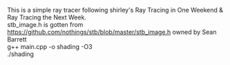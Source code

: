 This is a simple ray tracer following shirley's Ray Tracing in One Weekend & Ray Tracing the Next Week.  
stb_image.h is gotten from https://github.com/nothings/stb/blob/master/stb_image.h owned by Sean Barrett  
g++ main.cpp -o shading -O3  
./shading